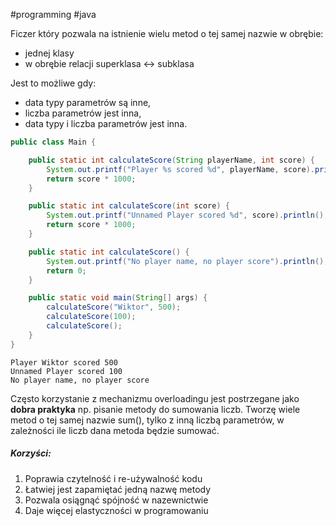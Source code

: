 #programming #java

Ficzer który pozwala na istnienie wielu metod o tej samej nazwie w obrębie:
- jednej klasy 
- w obrębie relacji superklasa <-> subklasa

Jest to możliwe gdy: 
-   data typy parametrów są inne,
-   liczba parametrów jest inna,
-   data typy i liczba parametrów jest inna.

```java
public class Main {

    public static int calculateScore(String playerName, int score) {
        System.out.printf("Player %s scored %d", playerName, score).println();
        return score * 1000;
    }

    public static int calculateScore(int score) {
        System.out.printf("Unnamed Player scored %d", score).println();
        return score * 1000;
    }

    public static int calculateScore() {
        System.out.printf("No player name, no player score").println();
        return 0;
    }

    public static void main(String[] args) {
        calculateScore("Wiktor", 500);
        calculateScore(100);
        calculateScore();
    }
}
```

```
Player Wiktor scored 500
Unnamed Player scored 100
No player name, no player score
```

Często korzystanie z mechanizmu overloadingu jest postrzegane jako **dobra praktyka** np. pisanie metody do sumowania liczb. Tworzę wiele metod o tej samej nazwie sum(), tylko z inną liczbą parametrów, w zależności ile liczb dana metoda będzie sumować.

##### Korzyści:
1. Poprawia czytelność i re-używalność kodu
2. Łatwiej jest zapamiętać jedną nazwę metody
3. Pozwala osiągnąć spójność w nazewnictwie
4. Daje więcej elastyczności w programowaniu